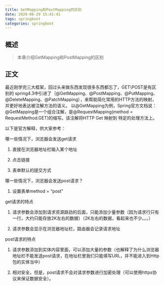 ```yaml
---
title: GetMapping和PostMapping的区别
date: 2020-06-29 15:41:41
tags: springboot
categories: springboot
---
```


## 概述

> 本章介绍GetMapping和PostMapping的区别

<!--more-->

## 正文

最近刚学完三大框架，回过头来做东西发现很多东西都忘了，GET\POST是有区别的
spring4.3中引进了｛@GetMapping、@PostMapping、@PutMapping、@DeleteMapping、@PatchMapping｝，来帮助简化常用的HTTP方法的映射，并更好地表达被注解方法的语义。
以@GetMapping为例，Spring官方文档说：
@GetMapping是一个组合注解，是@RequestMapping(method = RequestMethod.GET)的缩写。该注解将HTTP Get 映射到 特定的处理方法上。

以下是官方解释，供大家参考：

哪一些情况下，浏览器会发送get请求

1. 直接在浏览器地址栏输入某个地址

2. 点击链接

3. 表单默认的提交方式

哪一些情况下，浏览器会发送post请求？

1. 设置表单method = “post”

get请求的特点

1. 请求参数会添加到请求资源路劲的后面，只能添加少量参数（因为请求行只有一行，大约只能存放2K左右的数据）（2K左右的数据，看起来也不少。。。）

2. 请求参数会显示在浏览器地址栏，路由器会记录请求地址

post请求的特点

1. 请求参数添加到实体内容里面，可以添加大量的参数（也解释了为什么浏览器地址栏不能发送post请求，在地址栏里我们只能填写URL，并不能进入到Http包的实体当中）

2. 相对安全，但是，post请求不会对请求参数进行加密处理（可以使用https协议来保证数据安全）。
   